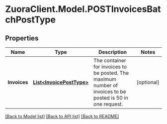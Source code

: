 # ZuoraClient.Model.POSTInvoicesBatchPostType

## Properties

Name | Type | Description | Notes
------------ | ------------- | ------------- | -------------
**Invoices** | [**List&lt;InvoicePostType&gt;**](InvoicePostType.md) | The container for invoices to be posted. The maximum number of invoices to be posted is 50 in one request.  | [optional] 

[[Back to Model list]](../README.md#documentation-for-models) [[Back to API list]](../README.md#documentation-for-api-endpoints) [[Back to README]](../README.md)

